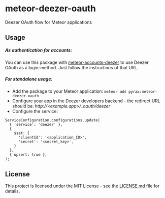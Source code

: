 # meteor-deezer-oauth
Deezer OAuth flow for Meteor applications

## Usage
##### As authentication for accounts:
You can use this package with [meteor-accounts-deezer](https://github.com/Pyrax/meteor-accounts-deezer)
to use Deezer OAuth as a login-method. Just follow the instructions of that URL.

##### For standalone usage:
- Add the package to your Meteor application: `meteor add pyrax:meteor-deezer-oauth`
- Configure your app in the Deezer developers backend - the redirect URL should be: _http&#58;//<example.app>/\_oauth/deezer_
- Configure the service:
```
ServiceConfiguration.configurations.update(
  { 'service': 'deezer' },
  {
    $set: {
      'clientId': '<application_ID>',
      'secret': '<secret_key>',
    }
  },
  { upsert: true },
);
```

## License
This project is licensed under the MIT License - see the [LICENSE.md](LICENSE.md) file for details.